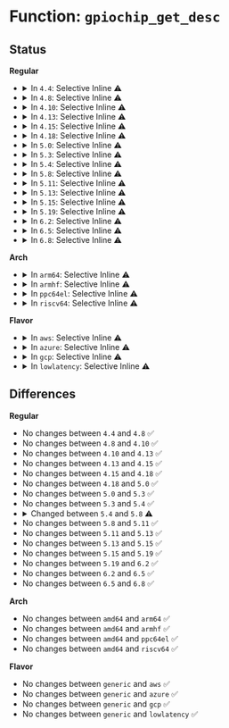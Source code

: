 # Function: <code>gpiochip_get_desc</code>

## Status
<b>Regular</b>
<ul>
<li>
<details>
<summary>In <code>4.4</code>: Selective Inline ⚠️</summary>

```c
struct gpio_desc *gpiochip_get_desc(struct gpio_chip *chip, u16 hwnum);
```

**Collision:** Unique Global

**Inline:** Selective

**Transformation:** False

**Instances:**

```
In drivers/gpio/gpiolib.c (ffffffff814246ba)
Location: drivers/gpio/gpiolib.c:94
Inline: True
Inline callers:
  - drivers/gpio/gpiolib.c:gpiochip_request_own_desc
  - drivers/gpio/gpiolib.c:gpiod_get_index
```
**Symbols:**

```
ffffffff81426bd0-ffffffff81426bfc: gpiochip_get_desc (STB_GLOBAL)
```
</details>
</li>
<li>
<details>
<summary>In <code>4.8</code>: Selective Inline ⚠️</summary>

```c
struct gpio_desc *gpiochip_get_desc(struct gpio_chip *chip, u16 hwnum);
```

**Collision:** Unique Global

**Inline:** Selective

**Transformation:** False

**Instances:**

```
In drivers/gpio/gpiolib.c (ffffffff81471d31)
Location: drivers/gpio/gpiolib.c:112
Inline: True
Inline callers:
  - drivers/gpio/gpiolib.c:gpiod_get_index
  - drivers/gpio/gpiolib.c:gpiochip_lock_as_irq
  - drivers/gpio/gpiolib.c:gpiochip_request_own_desc
```
**Symbols:**

```
ffffffff81470f20-ffffffff81470f50: gpiochip_get_desc (STB_GLOBAL)
```
</details>
</li>
<li>
<details>
<summary>In <code>4.10</code>: Selective Inline ⚠️</summary>

```c
struct gpio_desc *gpiochip_get_desc(struct gpio_chip *chip, u16 hwnum);
```

**Collision:** Unique Global

**Inline:** Selective

**Transformation:** False

**Instances:**

```
In drivers/gpio/gpiolib.c (ffffffff81493f19)
Location: drivers/gpio/gpiolib.c:115
Inline: True
Inline callers:
  - drivers/gpio/gpiolib.c:gpiod_get_index
  - drivers/gpio/gpiolib.c:gpiochip_unlock_as_irq
  - drivers/gpio/gpiolib.c:gpiochip_lock_as_irq
  - drivers/gpio/gpiolib.c:gpiochip_request_own_desc
Direct callers:
  - drivers/gpio/gpiolib-acpi.c:acpi_gpiochip_add
```
**Symbols:**

```
ffffffff81493090-ffffffff814930c0: gpiochip_get_desc (STB_GLOBAL)
```
</details>
</li>
<li>
<details>
<summary>In <code>4.13</code>: Selective Inline ⚠️</summary>

```c
struct gpio_desc *gpiochip_get_desc(struct gpio_chip *chip, u16 hwnum);
```

**Collision:** Unique Global

**Inline:** Selective

**Transformation:** False

**Instances:**

```
In drivers/gpio/gpiolib.c (ffffffff8149dd8d)
Location: drivers/gpio/gpiolib.c:116
Inline: True
Inline callers:
  - drivers/gpio/gpiolib.c:gpiod_get_index
  - drivers/gpio/gpiolib.c:gpiochip_unlock_as_irq
  - drivers/gpio/gpiolib.c:gpiochip_lock_as_irq
  - drivers/gpio/gpiolib.c:gpiochip_request_own_desc
Direct callers:
  - drivers/gpio/gpiolib-acpi.c:acpi_gpiochip_add
```
**Symbols:**

```
ffffffff8149ca40-ffffffff8149ca70: gpiochip_get_desc (STB_GLOBAL)
```
</details>
</li>
<li>
<details>
<summary>In <code>4.15</code>: Selective Inline ⚠️</summary>

```c
struct gpio_desc *gpiochip_get_desc(struct gpio_chip *chip, u16 hwnum);
```

**Collision:** Unique Global

**Inline:** Selective

**Transformation:** False

**Instances:**

```
In drivers/gpio/gpiolib.c (ffffffff814dc94e)
Location: drivers/gpio/gpiolib.c:131
Inline: True
Inline callers:
  - drivers/gpio/gpiolib.c:gpiod_get_index
  - drivers/gpio/gpiolib.c:gpiochip_unlock_as_irq
  - drivers/gpio/gpiolib.c:gpiochip_lock_as_irq
  - drivers/gpio/gpiolib.c:gpiochip_request_own_desc
Direct callers:
  - drivers/gpio/gpiolib-acpi.c:acpi_gpiochip_add
```
**Symbols:**

```
ffffffff814db040-ffffffff814db070: gpiochip_get_desc (STB_GLOBAL)
```
</details>
</li>
<li>
<details>
<summary>In <code>4.18</code>: Selective Inline ⚠️</summary>

```c
struct gpio_desc *gpiochip_get_desc(struct gpio_chip *chip, u16 hwnum);
```

**Collision:** Unique Global

**Inline:** Selective

**Transformation:** False

**Instances:**

```
In drivers/gpio/gpiolib.c (ffffffff8150ad05)
Location: drivers/gpio/gpiolib.c:139
Inline: True
Inline callers:
  - drivers/gpio/gpiolib.c:gpiod_get_index
  - drivers/gpio/gpiolib.c:gpiochip_unlock_as_irq
  - drivers/gpio/gpiolib.c:gpiochip_lock_as_irq
  - drivers/gpio/gpiolib.c:gpiochip_request_own_desc
Direct callers:
  - drivers/gpio/gpiolib-acpi.c:acpi_gpiochip_add
```
**Symbols:**

```
ffffffff81509310-ffffffff81509340: gpiochip_get_desc (STB_GLOBAL)
```
</details>
</li>
<li>
<details>
<summary>In <code>5.0</code>: Selective Inline ⚠️</summary>

```c
struct gpio_desc *gpiochip_get_desc(struct gpio_chip *chip, u16 hwnum);
```

**Collision:** Unique Global

**Inline:** Selective

**Transformation:** False

**Instances:**

```
In drivers/gpio/gpiolib.c (ffffffff8151f875)
Location: drivers/gpio/gpiolib.c:140
Inline: True
Inline callers:
  - drivers/gpio/gpiolib.c:gpiod_get_index
  - drivers/gpio/gpiolib.c:gpiochip_enable_irq
  - drivers/gpio/gpiolib.c:gpiochip_disable_irq
  - drivers/gpio/gpiolib.c:gpiochip_unlock_as_irq
  - drivers/gpio/gpiolib.c:gpiochip_lock_as_irq
  - drivers/gpio/gpiolib.c:gpiochip_request_own_desc
Direct callers:
  - drivers/gpio/gpiolib-acpi.c:acpi_gpiochip_add
```
**Symbols:**

```
ffffffff8151dca0-ffffffff8151dcd0: gpiochip_get_desc (STB_GLOBAL)
```
</details>
</li>
<li>
<details>
<summary>In <code>5.3</code>: Selective Inline ⚠️</summary>

```c
struct gpio_desc *gpiochip_get_desc(struct gpio_chip *chip, u16 hwnum);
```

**Collision:** Unique Global

**Inline:** Selective

**Transformation:** False

**Instances:**

```
In drivers/gpio/gpiolib.c (ffffffff8154da15)
Location: drivers/gpio/gpiolib.c:140
Inline: True
Inline callers:
  - drivers/gpio/gpiolib.c:gpiod_get_index
  - drivers/gpio/gpiolib.c:gpiochip_enable_irq
  - drivers/gpio/gpiolib.c:gpiochip_disable_irq
  - drivers/gpio/gpiolib.c:gpiochip_unlock_as_irq
  - drivers/gpio/gpiolib.c:gpiochip_lock_as_irq
  - drivers/gpio/gpiolib.c:gpiochip_request_own_desc
Direct callers:
  - drivers/gpio/gpiolib-acpi.c:acpi_gpiochip_add
```
**Symbols:**

```
ffffffff8154bdc0-ffffffff8154bdf3: gpiochip_get_desc (STB_GLOBAL)
```
</details>
</li>
<li>
<details>
<summary>In <code>5.4</code>: Selective Inline ⚠️</summary>

```c
struct gpio_desc *gpiochip_get_desc(struct gpio_chip *chip, u16 hwnum);
```

**Collision:** Unique Global

**Inline:** Selective

**Transformation:** False

**Instances:**

```
In drivers/gpio/gpiolib.c (ffffffff8156ec15)
Location: drivers/gpio/gpiolib.c:142
Inline: True
Inline callers:
  - drivers/gpio/gpiolib.c:gpiod_get_index
  - drivers/gpio/gpiolib.c:gpiochip_enable_irq
  - drivers/gpio/gpiolib.c:gpiochip_disable_irq
  - drivers/gpio/gpiolib.c:gpiochip_unlock_as_irq
  - drivers/gpio/gpiolib.c:gpiochip_lock_as_irq
  - drivers/gpio/gpiolib.c:gpiochip_request_own_desc
Direct callers:
  - drivers/gpio/gpiolib-acpi.c:acpi_gpiochip_add
```
**Symbols:**

```
ffffffff8156cf30-ffffffff8156cf63: gpiochip_get_desc (STB_GLOBAL)
```
</details>
</li>
<li>
<details>
<summary>In <code>5.8</code>: Selective Inline ⚠️</summary>

```c
struct gpio_desc *gpiochip_get_desc(struct gpio_chip *gc, unsigned int hwnum);
```

**Collision:** Unique Global

**Inline:** Selective

**Transformation:** False

**Instances:**

```
In drivers/gpio/gpiolib.c (ffffffff8160edd5)
Location: drivers/gpio/gpiolib.c:142
Inline: True
Inline callers:
  - drivers/gpio/gpiolib.c:gpiod_find
  - drivers/gpio/gpiolib.c:gpiochip_enable_irq
  - drivers/gpio/gpiolib.c:gpiochip_disable_irq
  - drivers/gpio/gpiolib.c:gpiochip_unlock_as_irq
  - drivers/gpio/gpiolib.c:gpiochip_lock_as_irq
  - drivers/gpio/gpiolib.c:gpiochip_request_own_desc
  - drivers/gpio/gpiolib.c:gpiochip_remove
  - drivers/gpio/gpiolib.c:gpiochip_machine_hog
  - drivers/gpio/gpiolib.c:gpio_ioctl
  - drivers/gpio/gpiolib.c:gpio_ioctl
  - drivers/gpio/gpiolib.c:gpio_ioctl
  - drivers/gpio/gpiolib.c:lineevent_create
  - drivers/gpio/gpiolib.c:linehandle_create
```
**Symbols:**

```
ffffffff8160c2c0-ffffffff8160c2ee: gpiochip_get_desc (STB_GLOBAL)
```
</details>
</li>
<li>
<details>
<summary>In <code>5.11</code>: Selective Inline ⚠️</summary>

```c
struct gpio_desc *gpiochip_get_desc(struct gpio_chip *gc, unsigned int hwnum);
```

**Collision:** Unique Global

**Inline:** Selective

**Transformation:** False

**Instances:**

```
In drivers/gpio/gpiolib.c (ffffffff81636218)
Location: drivers/gpio/gpiolib.c:139
Inline: True
Inline callers:
  - drivers/gpio/gpiolib.c:gpiod_find
  - drivers/gpio/gpiolib.c:gpiochip_enable_irq
  - drivers/gpio/gpiolib.c:gpiochip_disable_irq
  - drivers/gpio/gpiolib.c:gpiochip_unlock_as_irq
  - drivers/gpio/gpiolib.c:gpiochip_lock_as_irq
  - drivers/gpio/gpiolib.c:gpiochip_request_own_desc
  - drivers/gpio/gpiolib.c:gpiochip_remove
  - drivers/gpio/gpiolib.c:gpiochip_machine_hog
Direct callers:
  - drivers/gpio/gpiolib-cdev.c:lineinfo_get
  - drivers/gpio/gpiolib-cdev.c:linereq_create
```
**Symbols:**

```
ffffffff81633160-ffffffff81633192: gpiochip_get_desc (STB_GLOBAL)
```
</details>
</li>
<li>
<details>
<summary>In <code>5.13</code>: Selective Inline ⚠️</summary>

```c
struct gpio_desc *gpiochip_get_desc(struct gpio_chip *gc, unsigned int hwnum);
```

**Collision:** Unique Global

**Inline:** Selective

**Transformation:** False

**Instances:**

```
In drivers/gpio/gpiolib.c (ffffffff8161bac6)
Location: drivers/gpio/gpiolib.c:141
Inline: True
Inline callers:
  - drivers/gpio/gpiolib.c:gpiod_get_index
  - drivers/gpio/gpiolib.c:gpiochip_enable_irq
  - drivers/gpio/gpiolib.c:gpiochip_disable_irq
  - drivers/gpio/gpiolib.c:gpiochip_unlock_as_irq
  - drivers/gpio/gpiolib.c:gpiochip_lock_as_irq
  - drivers/gpio/gpiolib.c:gpiochip_request_own_desc
  - drivers/gpio/gpiolib.c:gpiochip_remove
  - drivers/gpio/gpiolib.c:gpiochip_machine_hog
Direct callers:
  - drivers/gpio/gpiolib-cdev.c:lineinfo_get
  - drivers/gpio/gpiolib-cdev.c:linereq_create
  - drivers/gpio/gpiolib-acpi.c:acpi_gpiochip_scan_gpios
```
**Symbols:**

```
ffffffff81616e40-ffffffff81616e72: gpiochip_get_desc (STB_GLOBAL)
```
</details>
</li>
<li>
<details>
<summary>In <code>5.15</code>: Selective Inline ⚠️</summary>

```c
struct gpio_desc *gpiochip_get_desc(struct gpio_chip *gc, unsigned int hwnum);
```

**Collision:** Unique Global

**Inline:** Selective

**Transformation:** False

**Instances:**

```
In drivers/gpio/gpiolib.c (ffffffff8168afd6)
Location: drivers/gpio/gpiolib.c:141
Inline: True
Inline callers:
  - drivers/gpio/gpiolib.c:gpiod_get_index
  - drivers/gpio/gpiolib.c:gpiochip_enable_irq
  - drivers/gpio/gpiolib.c:gpiochip_disable_irq
  - drivers/gpio/gpiolib.c:gpiochip_unlock_as_irq
  - drivers/gpio/gpiolib.c:gpiochip_lock_as_irq
  - drivers/gpio/gpiolib.c:gpiochip_request_own_desc
  - drivers/gpio/gpiolib.c:gpiochip_remove
  - drivers/gpio/gpiolib.c:gpiochip_machine_hog
Direct callers:
  - drivers/gpio/gpiolib-cdev.c:lineinfo_get
  - drivers/gpio/gpiolib-cdev.c:linereq_create
  - drivers/gpio/gpiolib-acpi.c:acpi_gpiochip_scan_gpios
  - drivers/gpio/gpiolib-acpi.c:acpi_get_and_request_gpiod
```
**Symbols:**

```
ffffffff816860c0-ffffffff816860f2: gpiochip_get_desc (STB_GLOBAL)
```
</details>
</li>
<li>
<details>
<summary>In <code>5.19</code>: Selective Inline ⚠️</summary>

```c
struct gpio_desc *gpiochip_get_desc(struct gpio_chip *gc, unsigned int hwnum);
```

**Collision:** Unique Global

**Inline:** Selective

**Transformation:** False

**Instances:**

```
In drivers/gpio/gpiolib.c (ffffffff817a4ca4)
Location: drivers/gpio/gpiolib.c:141
Inline: True
Inline callers:
  - drivers/gpio/gpiolib.c:gpiolib_seq_show
  - drivers/gpio/gpiolib.c:gpiochip_free_hogs
  - drivers/gpio/gpiolib.c:gpiod_get_index
  - drivers/gpio/gpiolib.c:gpiochip_enable_irq
  - drivers/gpio/gpiolib.c:gpiochip_disable_irq
  - drivers/gpio/gpiolib.c:gpiochip_unlock_as_irq
  - drivers/gpio/gpiolib.c:gpiochip_lock_as_irq
  - drivers/gpio/gpiolib.c:gpiochip_request_own_desc
  - drivers/gpio/gpiolib.c:gpiochip_remove
  - drivers/gpio/gpiolib.c:gpiochip_machine_hog
  - drivers/gpio/gpiolib.c:gpio_name_to_desc
Direct callers:
  - drivers/gpio/gpiolib-cdev.c:lineinfo_get
  - drivers/gpio/gpiolib-cdev.c:lineinfo_get_v1
  - drivers/gpio/gpiolib-cdev.c:lineevent_create
  - drivers/gpio/gpiolib-cdev.c:linereq_create
  - drivers/gpio/gpiolib-cdev.c:linehandle_create
  - drivers/gpio/gpiolib-sysfs.c:gpiochip_sysfs_unregister
  - drivers/gpio/gpiolib-acpi.c:acpi_gpiochip_scan_gpios
  - drivers/gpio/gpiolib-acpi.c:acpi_get_gpiod
```
**Symbols:**

```
ffffffff817a29a0-ffffffff817a29de: gpiochip_get_desc (STB_GLOBAL)
```
</details>
</li>
<li>
<details>
<summary>In <code>6.2</code>: Selective Inline ⚠️</summary>

```c
struct gpio_desc *gpiochip_get_desc(struct gpio_chip *gc, unsigned int hwnum);
```

**Collision:** Unique Global

**Inline:** Selective

**Transformation:** False

**Instances:**

```
In drivers/gpio/gpiolib.c (ffffffff818bbd5b)
Location: drivers/gpio/gpiolib.c:142
Inline: True
Inline callers:
  - drivers/gpio/gpiolib.c:gpiochip_free_hogs
  - drivers/gpio/gpiolib.c:gpiod_find_and_request
  - drivers/gpio/gpiolib.c:gpiochip_enable_irq
  - drivers/gpio/gpiolib.c:gpiochip_disable_irq
  - drivers/gpio/gpiolib.c:gpiochip_unlock_as_irq
  - drivers/gpio/gpiolib.c:gpiochip_lock_as_irq
  - drivers/gpio/gpiolib.c:gpiochip_request_own_desc
  - drivers/gpio/gpiolib.c:gpiochip_remove
  - drivers/gpio/gpiolib.c:gpiochip_machine_hog
  - drivers/gpio/gpiolib.c:gpio_name_to_desc
Direct callers:
  - drivers/gpio/gpiolib-cdev.c:lineinfo_get
  - drivers/gpio/gpiolib-cdev.c:lineinfo_get_v1
  - drivers/gpio/gpiolib-cdev.c:lineevent_create
  - drivers/gpio/gpiolib-cdev.c:linereq_create
  - drivers/gpio/gpiolib-cdev.c:linehandle_create
  - drivers/gpio/gpiolib-sysfs.c:gpiochip_sysfs_unregister
  - drivers/gpio/gpiolib-acpi.c:acpi_gpiochip_scan_gpios
  - drivers/gpio/gpiolib-acpi.c:acpi_get_gpiod
  - drivers/gpio/gpiolib-swnode.c:swnode_find_gpio
```
**Symbols:**

```
ffffffff818b9c60-ffffffff818b9c9e: gpiochip_get_desc (STB_GLOBAL)
```
</details>
</li>
<li>
<details>
<summary>In <code>6.5</code>: Selective Inline ⚠️</summary>

```c
struct gpio_desc *gpiochip_get_desc(struct gpio_chip *gc, unsigned int hwnum);
```

**Collision:** Unique Global

**Inline:** Selective

**Transformation:** False

**Instances:**

```
In drivers/gpio/gpiolib.c (ffffffff818ff24b)
Location: drivers/gpio/gpiolib.c:159
Inline: True
Inline callers:
  - drivers/gpio/gpiolib.c:gpiochip_free_hogs
  - drivers/gpio/gpiolib.c:gpiod_find_and_request
  - drivers/gpio/gpiolib.c:gpiochip_enable_irq
  - drivers/gpio/gpiolib.c:gpiochip_disable_irq
  - drivers/gpio/gpiolib.c:gpiochip_unlock_as_irq
  - drivers/gpio/gpiolib.c:gpiochip_lock_as_irq
  - drivers/gpio/gpiolib.c:gpiochip_request_own_desc
  - drivers/gpio/gpiolib.c:gpiochip_remove
  - drivers/gpio/gpiolib.c:gpiochip_machine_hog
  - drivers/gpio/gpiolib.c:gpio_name_to_desc
Direct callers:
  - drivers/gpio/gpiolib-cdev.c:lineinfo_get
  - drivers/gpio/gpiolib-cdev.c:lineinfo_get_v1
  - drivers/gpio/gpiolib-cdev.c:lineevent_create
  - drivers/gpio/gpiolib-cdev.c:linereq_create
  - drivers/gpio/gpiolib-cdev.c:linehandle_create
  - drivers/gpio/gpiolib-sysfs.c:gpiochip_sysfs_unregister
  - drivers/gpio/gpiolib-acpi.c:acpi_gpiochip_scan_gpios
  - drivers/gpio/gpiolib-acpi.c:acpi_get_gpiod
  - drivers/gpio/gpiolib-swnode.c:swnode_find_gpio
```
**Symbols:**

```
ffffffff818fcd50-ffffffff818fcd8e: gpiochip_get_desc (STB_GLOBAL)
```
</details>
</li>
<li>
<details>
<summary>In <code>6.8</code>: Selective Inline ⚠️</summary>

```c
struct gpio_desc *gpiochip_get_desc(struct gpio_chip *gc, unsigned int hwnum);
```

**Collision:** Unique Global

**Inline:** Selective

**Transformation:** False

**Instances:**

```
In drivers/gpio/gpiolib.c (ffffffff8194660e)
Location: drivers/gpio/gpiolib.c:138
Inline: True
Inline callers:
  - drivers/gpio/gpiolib.c:gpiochip_free_hogs
  - drivers/gpio/gpiolib.c:gpiochip_enable_irq
  - drivers/gpio/gpiolib.c:gpiochip_disable_irq
  - drivers/gpio/gpiolib.c:gpiochip_unlock_as_irq
  - drivers/gpio/gpiolib.c:gpiochip_lock_as_irq
  - drivers/gpio/gpiolib.c:gpiochip_request_own_desc
  - drivers/gpio/gpiolib.c:gpiochip_dup_line_label
  - drivers/gpio/gpiolib.c:gpiochip_machine_hog
  - drivers/gpio/gpiolib.c:gpio_name_to_desc
Direct callers:
  - drivers/gpio/gpiolib-cdev.c:lineinfo_get
  - drivers/gpio/gpiolib-cdev.c:lineinfo_get_v1
  - drivers/gpio/gpiolib-cdev.c:lineevent_create
  - drivers/gpio/gpiolib-cdev.c:linereq_create
  - drivers/gpio/gpiolib-cdev.c:linehandle_create
  - drivers/gpio/gpiolib-sysfs.c:gpiochip_sysfs_unregister
  - drivers/gpio/gpiolib-acpi.c:acpi_gpiochip_scan_gpios
```
**Symbols:**

```
ffffffff819442e0-ffffffff81944339: gpiochip_get_desc (STB_GLOBAL)
```
</details>
</li>
</ul>
<b>Arch</b>
<ul>
<li>
<details>
<summary>In <code>arm64</code>: Selective Inline ⚠️</summary>

```c
struct gpio_desc *gpiochip_get_desc(struct gpio_chip *chip, u16 hwnum);
```

**Collision:** Unique Global

**Inline:** Selective

**Transformation:** False

**Instances:**

```
In drivers/gpio/gpiolib.c (ffff8000106c49ec)
Location: drivers/gpio/gpiolib.c:142
Inline: True
Inline callers:
  - drivers/gpio/gpiolib.c:gpiod_get_index
  - drivers/gpio/gpiolib.c:gpiochip_enable_irq
  - drivers/gpio/gpiolib.c:gpiochip_disable_irq
  - drivers/gpio/gpiolib.c:gpiochip_unlock_as_irq
  - drivers/gpio/gpiolib.c:gpiochip_lock_as_irq
  - drivers/gpio/gpiolib.c:gpiochip_request_own_desc
Direct callers:
  - drivers/gpio/gpiolib-acpi.c:acpi_gpiochip_add
```
**Symbols:**

```
ffff8000106c2620-ffff8000106c2674: gpiochip_get_desc (STB_GLOBAL)
```
</details>
</li>
<li>
<details>
<summary>In <code>armhf</code>: Selective Inline ⚠️</summary>

```c
struct gpio_desc *gpiochip_get_desc(struct gpio_chip *chip, u16 hwnum);
```

**Collision:** Unique Global

**Inline:** Selective

**Transformation:** False

**Instances:**

```
In drivers/gpio/gpiolib.c (c0862d44)
Location: drivers/gpio/gpiolib.c:142
Inline: True
Inline callers:
  - drivers/gpio/gpiolib.c:gpiod_get_index
  - drivers/gpio/gpiolib.c:gpiochip_enable_irq
  - drivers/gpio/gpiolib.c:gpiochip_disable_irq
  - drivers/gpio/gpiolib.c:gpiochip_unlock_as_irq
  - drivers/gpio/gpiolib.c:gpiochip_lock_as_irq
  - drivers/gpio/gpiolib.c:gpiochip_request_own_desc
  - drivers/gpio/gpiolib.c:gpiochip_machine_hog
```
**Symbols:**

```
c0860c84-c0860cb8: gpiochip_get_desc (STB_GLOBAL)
```
</details>
</li>
<li>
<details>
<summary>In <code>ppc64el</code>: Selective Inline ⚠️</summary>

```c
struct gpio_desc *gpiochip_get_desc(struct gpio_chip *chip, u16 hwnum);
```

**Collision:** Unique Global

**Inline:** Selective

**Transformation:** False

**Instances:**

```
In drivers/gpio/gpiolib.c (c000000000841524)
Location: drivers/gpio/gpiolib.c:142
Inline: True
Inline callers:
  - drivers/gpio/gpiolib.c:gpiod_get_index
  - drivers/gpio/gpiolib.c:gpiochip_enable_irq
  - drivers/gpio/gpiolib.c:gpiochip_disable_irq
  - drivers/gpio/gpiolib.c:gpiochip_unlock_as_irq
  - drivers/gpio/gpiolib.c:gpiochip_lock_as_irq
  - drivers/gpio/gpiolib.c:gpiochip_request_own_desc
  - drivers/gpio/gpiolib.c:gpiochip_machine_hog
```
**Symbols:**

```
c00000000083eb80-c00000000083ebb8: gpiochip_get_desc (STB_GLOBAL)
```
</details>
</li>
<li>
<details>
<summary>In <code>riscv64</code>: Selective Inline ⚠️</summary>

```c
struct gpio_desc *gpiochip_get_desc(struct gpio_chip *chip, u16 hwnum);
```

**Collision:** Unique Global

**Inline:** Selective

**Transformation:** False

**Instances:**

```
In drivers/gpio/gpiolib.c (ffffffe0004a91a8)
Location: drivers/gpio/gpiolib.c:142
Inline: True
Inline callers:
  - drivers/gpio/gpiolib.c:gpiod_get_index
  - drivers/gpio/gpiolib.c:gpiochip_enable_irq
  - drivers/gpio/gpiolib.c:gpiochip_disable_irq
  - drivers/gpio/gpiolib.c:gpiochip_unlock_as_irq
  - drivers/gpio/gpiolib.c:gpiochip_lock_as_irq
  - drivers/gpio/gpiolib.c:gpiochip_request_own_desc
  - drivers/gpio/gpiolib.c:gpiochip_machine_hog
```
**Symbols:**

```
ffffffe0004a779c-ffffffe0004a77d8: gpiochip_get_desc (STB_GLOBAL)
```
</details>
</li>
</ul>
<b>Flavor</b>
<ul>
<li>
<details>
<summary>In <code>aws</code>: Selective Inline ⚠️</summary>

```c
struct gpio_desc *gpiochip_get_desc(struct gpio_chip *chip, u16 hwnum);
```

**Collision:** Unique Global

**Inline:** Selective

**Transformation:** False

**Instances:**

```
In drivers/gpio/gpiolib.c (ffffffff815643d5)
Location: drivers/gpio/gpiolib.c:142
Inline: True
Inline callers:
  - drivers/gpio/gpiolib.c:gpiod_get_index
  - drivers/gpio/gpiolib.c:gpiochip_enable_irq
  - drivers/gpio/gpiolib.c:gpiochip_disable_irq
  - drivers/gpio/gpiolib.c:gpiochip_unlock_as_irq
  - drivers/gpio/gpiolib.c:gpiochip_lock_as_irq
  - drivers/gpio/gpiolib.c:gpiochip_request_own_desc
Direct callers:
  - drivers/gpio/gpiolib-acpi.c:acpi_gpiochip_add
```
**Symbols:**

```
ffffffff815626f0-ffffffff81562723: gpiochip_get_desc (STB_GLOBAL)
```
</details>
</li>
<li>
<details>
<summary>In <code>azure</code>: Selective Inline ⚠️</summary>

```c
struct gpio_desc *gpiochip_get_desc(struct gpio_chip *chip, u16 hwnum);
```

**Collision:** Unique Global

**Inline:** Selective

**Transformation:** False

**Instances:**

```
In drivers/gpio/gpiolib.c (ffffffff81555225)
Location: drivers/gpio/gpiolib.c:142
Inline: True
Inline callers:
  - drivers/gpio/gpiolib.c:gpiod_get_index
  - drivers/gpio/gpiolib.c:gpiochip_enable_irq
  - drivers/gpio/gpiolib.c:gpiochip_disable_irq
  - drivers/gpio/gpiolib.c:gpiochip_unlock_as_irq
  - drivers/gpio/gpiolib.c:gpiochip_lock_as_irq
  - drivers/gpio/gpiolib.c:gpiochip_request_own_desc
Direct callers:
  - drivers/gpio/gpiolib-acpi.c:acpi_gpiochip_add
```
**Symbols:**

```
ffffffff81553540-ffffffff81553573: gpiochip_get_desc (STB_GLOBAL)
```
</details>
</li>
<li>
<details>
<summary>In <code>gcp</code>: Selective Inline ⚠️</summary>

```c
struct gpio_desc *gpiochip_get_desc(struct gpio_chip *chip, u16 hwnum);
```

**Collision:** Unique Global

**Inline:** Selective

**Transformation:** False

**Instances:**

```
In drivers/gpio/gpiolib.c (ffffffff81562f45)
Location: drivers/gpio/gpiolib.c:142
Inline: True
Inline callers:
  - drivers/gpio/gpiolib.c:gpiod_get_index
  - drivers/gpio/gpiolib.c:gpiochip_enable_irq
  - drivers/gpio/gpiolib.c:gpiochip_disable_irq
  - drivers/gpio/gpiolib.c:gpiochip_unlock_as_irq
  - drivers/gpio/gpiolib.c:gpiochip_lock_as_irq
  - drivers/gpio/gpiolib.c:gpiochip_request_own_desc
Direct callers:
  - drivers/gpio/gpiolib-acpi.c:acpi_gpiochip_add
```
**Symbols:**

```
ffffffff81561260-ffffffff81561293: gpiochip_get_desc (STB_GLOBAL)
```
</details>
</li>
<li>
<details>
<summary>In <code>lowlatency</code>: Selective Inline ⚠️</summary>

```c
struct gpio_desc *gpiochip_get_desc(struct gpio_chip *chip, u16 hwnum);
```

**Collision:** Unique Global

**Inline:** Selective

**Transformation:** False

**Instances:**

```
In drivers/gpio/gpiolib.c (ffffffff8157ce65)
Location: drivers/gpio/gpiolib.c:142
Inline: True
Inline callers:
  - drivers/gpio/gpiolib.c:gpiod_get_index
  - drivers/gpio/gpiolib.c:gpiochip_enable_irq
  - drivers/gpio/gpiolib.c:gpiochip_disable_irq
  - drivers/gpio/gpiolib.c:gpiochip_unlock_as_irq
  - drivers/gpio/gpiolib.c:gpiochip_lock_as_irq
  - drivers/gpio/gpiolib.c:gpiochip_request_own_desc
Direct callers:
  - drivers/gpio/gpiolib-acpi.c:acpi_gpiochip_add
```
**Symbols:**

```
ffffffff8157b150-ffffffff8157b183: gpiochip_get_desc (STB_GLOBAL)
```
</details>
</li>
</ul>

## Differences
<b>Regular</b>
<ul>
<li>
No changes between <code>4.4</code> and <code>4.8</code> ✅
</li>
<li>
No changes between <code>4.8</code> and <code>4.10</code> ✅
</li>
<li>
No changes between <code>4.10</code> and <code>4.13</code> ✅
</li>
<li>
No changes between <code>4.13</code> and <code>4.15</code> ✅
</li>
<li>
No changes between <code>4.15</code> and <code>4.18</code> ✅
</li>
<li>
No changes between <code>4.18</code> and <code>5.0</code> ✅
</li>
<li>
No changes between <code>5.0</code> and <code>5.3</code> ✅
</li>
<li>
No changes between <code>5.3</code> and <code>5.4</code> ✅
</li>
<li>
<details>
<summary>Changed between <code>5.4</code> and <code>5.8</code> ⚠️</summary>
<ul>
<li>
<b>Param added. </b>
<code>struct gpio_chip *gc</code>
</li>
<li>
<b>Param removed. </b>
<code>struct gpio_chip *chip</code>
</li>
<li>
<b>Param type changed. </b>
<code>u16 hwnum</code> ➡️ <code>unsigned int hwnum</code>
</li>
</ul>
</details>
</li>
<li>
No changes between <code>5.8</code> and <code>5.11</code> ✅
</li>
<li>
No changes between <code>5.11</code> and <code>5.13</code> ✅
</li>
<li>
No changes between <code>5.13</code> and <code>5.15</code> ✅
</li>
<li>
No changes between <code>5.15</code> and <code>5.19</code> ✅
</li>
<li>
No changes between <code>5.19</code> and <code>6.2</code> ✅
</li>
<li>
No changes between <code>6.2</code> and <code>6.5</code> ✅
</li>
<li>
No changes between <code>6.5</code> and <code>6.8</code> ✅
</li>
</ul>
<b>Arch</b>
<ul>
<li>
No changes between <code>amd64</code> and <code>arm64</code> ✅
</li>
<li>
No changes between <code>amd64</code> and <code>armhf</code> ✅
</li>
<li>
No changes between <code>amd64</code> and <code>ppc64el</code> ✅
</li>
<li>
No changes between <code>amd64</code> and <code>riscv64</code> ✅
</li>
</ul>
<b>Flavor</b>
<ul>
<li>
No changes between <code>generic</code> and <code>aws</code> ✅
</li>
<li>
No changes between <code>generic</code> and <code>azure</code> ✅
</li>
<li>
No changes between <code>generic</code> and <code>gcp</code> ✅
</li>
<li>
No changes between <code>generic</code> and <code>lowlatency</code> ✅
</li>
</ul>
